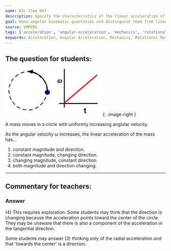 ```yaml
---
name: A2L Item 087
description: Specify the characteristics of the linear acceleration of a body having uniform angular acceleration.
goal: Hone angular kinematic quantities and distinguish them from linear kinematic quantities.
source: UMPERG
tags: ['acceleration', 'angular-acceleration', 'mechanics', 'rotational-motion']
keywords: Acceleration, Angular Acceleration, Mechanics, Rotational Motion
---
```


## The question for students:

![Item087_fig1.gif](../images/Item087_fig1.gif){: .image-right } 

A mass moves in a circle with uniformly increasing anglular velocity.

As the angular velocity &omega; increases, the linear acceleration of
the mass has...

1. constant magnitude and direction.
2. constant magnitude, changing direction.
3. changing magnitude, constant direction.
4. both magnitude and direction changing.

<hr/>

## Commentary for teachers:

### Answer

(4) This requires exploration. Some students may think that the
direction is changing because the acceleration points toward the center
of the circle. They may be unaware that there is also a component of the
acceleration in the tangential direction.

Some students may answer (3) thinking only of the radial acceleration
and that 'towards the center' is a direction.
